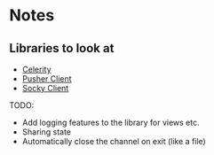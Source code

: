 # Notes

## Libraries to look at

- [Celerity](http://celerity.rubyforge.org)
- [Pusher Client](https://github.com/logankoester/pusher-client)
- [Socky Client](https://github.com/socky/socky-client-ruby)


TODO:
- Add logging features to the library for views etc.
- Sharing state
- Automatically close the channel on exit (like a file)
